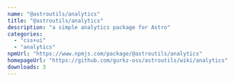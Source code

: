 ```yaml
---
name: "@astroutils/analytics"
title: "@astroutils/analytics"
description: "a simple analytics package for Astro"
categories:
  - "css+ui"
  - "analytics"
npmUrl: "https://www.npmjs.com/package/@astroutils/analytics"
homepageUrl: "https://github.com/gurkz-oss/astroutils/wiki/analytics"
downloads: 3
---
```

